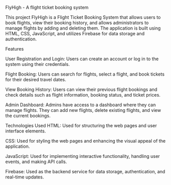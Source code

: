 FlyHigh - A flight ticket booking system

This project FlyHigh is a Flight Ticket Booking System that allows users to book flights, view their booking history, and allows administrators to manage flights by adding and deleting them. The application is built using HTML, CSS, JavaScript, and utilizes Firebase for data storage and authentication.

Features

User Registration and Login: Users can create an account or log in to the system using their credentials.

Flight Booking: Users can search for flights, select a flight, and book tickets for their desired travel dates.

View Booking History: Users can view their previous flight bookings and check details such as flight information, booking status, and ticket prices.

Admin Dashboard: Admins have access to a dashboard where they can manage flights. They can add new flights, delete existing flights, and view the current bookings.

Technologies Used
HTML: Used for structuring the web pages and user interface elements.

CSS: Used for styling the web pages and enhancing the visual appeal of the application.

JavaScript: Used for implementing interactive functionality, handling user events, and making API calls.

Firebase: Used as the backend service for data storage, authentication, and real-time updates.
